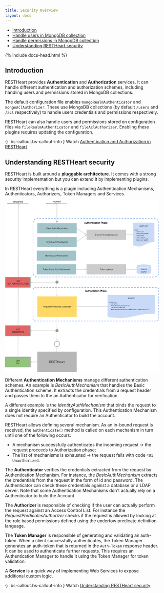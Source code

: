 ```yaml
---
title: Security Overview
layout: docs
---
```


<div markdown="1" class="d-none d-xl-block col-xl-2 order-last bd-toc">

-   [Introduction](#introduction)
-   [Handle users in MongoDB collection](#handle-users-in-mongodb-collection)
-   [Handle permissions in MongoDB collection](#handle-permissions-in-mongodb-collection)
-   [Understanding RESTHeart security](#understanding-restheart-security)

</div>
<div markdown="1" class="col-12 col-md-9 col-xl-8 py-md-3 bd-content pt-0">

{% include docs-head.html %}

## Introduction

RESTHeart provides **Authentication** and **Authorization** services. It can handle different authentication and authorization schemes, including handling users and permissions stored in MongoDB collections.

The default configuration file enables `mongoRealmAuthenticator` and `mongoAclAuthorizer`. These use MongoDB collections (by default `/users` and `/acl` respectively) to handle users credentials and permissions respectively.

RESTHeart can also handle users and permissions stored on configuration files via `fileRealmAuthenticator` and `fileAclAuthorizer`. Enabling these plugins requires updating the configuration.

{: .bs-callout.bs-callout-info }
Watch [Authentication and Authorization in RESTHeart](https://www.youtube.com/watch?v=QVk0aboHayM&t=77s)

## Understanding RESTHeart security

RESTHeart is built around a **pluggable architecture**. It comes with a strong security implementation but you can extend it by implementing plugins.

In RESTHeart everything is a plugin including Authentication Mechanisms, Authenticators, Authorizers, Token Managers and Services.

<img class="img-fluid" src="/images/restheart-security-explained.png" alt="restheart-security explained">

Different **Authentication Mechanisms** manage different authentication schemes.
An example is _BasicAuthMechanism_ that handles the Basic Authentication scheme. It extracts the credentials from a request header and passes them to the an Authenticator for verification.

A different example is the _IdentityAuthMechanism_ that binds the request to a single identity specified by configuration. This Authentication Mechanism does not require an Authenticator to build the account.

RESTHeart allows defining several mechanism. As an in-bound request is received, the `authenticate()` method is called on each mechanism in turn until one of the following occurs:

-   A mechanism successfully authenticates the incoming request &#8594; the request proceeds to Authorization phase;
-   The list of mechanisms is exhausted &#8594; the request fails with code `401 Unauthorized`.

The **Authenticator** verifies the credentials extracted from the request by Authentication Mechanism. For instance, the _BasicAuthMechanism_ extracts the credentials from the request in the form of id and password. The Authenticator can check these credentials against a database or a LDAP server. Note that some Authentication Mechanisms don't actually rely on a Authenticator to build the Account.

The **Authorizer** is responsible of checking if the user can actually perform the request against an Access Control List. For instance the _RequestPredicatesAuthorizer_ checks if the request is allowed by looking at the role based permissions defined using the undertow predicate definition language.

The **Token Manager** is responsible of generating and validating an auth-token. When a client successfully authenticates, the Token Manager generates an auth-token that is returned in the `Auth-Token` response header. It can be used to authenticate further requests. This requires an Authentication Manager to handle it using the Token Manager for token validation.

A **Service** is a quick way of implementing Web Services to expose additional custom logic.

{: .bs-callout.bs-callout-info }
Watch [Understanding RESTHeart security](https://www.youtube.com/watch?v=QVk0aboHayM&t=123s)
